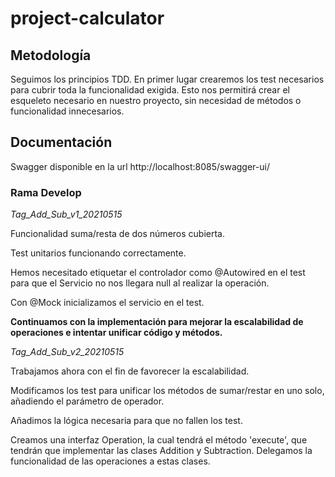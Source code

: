 # project-calculator

## Metodología

Seguimos los principios TDD. En primer lugar crearemos los test necesarios para cubrir toda la funcionalidad exigida. Esto nos permitirá crear el esqueleto necesario en nuestro proyecto, sin necesidad de métodos o funcionalidad innecesarios.

## Documentación

Swagger disponible en la url http://localhost:8085/swagger-ui/

### Rama Develop
*Tag_Add_Sub_v1_20210515* 

Funcionalidad suma/resta de dos números cubierta.

Test unitarios funcionando correctamente.

Hemos necesitado etiquetar el controlador como @Autowired en el test para que el Servicio no nos llegara null al realizar la operación.

Con @Mock inicializamos el servicio en el test.

	
**Continuamos con la implementación para mejorar la escalabilidad de operaciones e intentar unificar código y métodos.**

*Tag_Add_Sub_v2_20210515* 

Trabajamos ahora con el fin de favorecer la escalabilidad.

Modificamos los test para unificar los métodos de sumar/restar en uno solo, añadiendo el parámetro de operador.

Añadimos la lógica necesaria para que no fallen los test.

Creamos una interfaz Operation, la cual tendrá el método 'execute', que tendrán que implementar las clases Addition y Subtraction. Delegamos la funcionalidad de las operaciones a estas clases.
